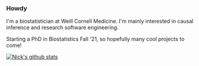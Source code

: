 ### Howdy

I'm a biostatistician at Weill Cornell Medicine. I'm mainly interested in causal inference and research software engineering. 

Starting a PhD in Biostatistics Fall '21, so hopefully many cool projects to come!

<!--
**nt-williams/nt-williams** is a ✨ _special_ ✨ repository because its `README.md` (this file) appears on your GitHub profile.

Here are some ideas to get you started:

- 🔭 I’m currently working on ...
- 🌱 I’m currently learning ...
- 👯 I’m looking to collaborate on ...
- 🤔 I’m looking for help with ...
- 💬 Ask me about ...
- 📫 How to reach me: ...
- 😄 Pronouns: ...
- ⚡ Fun fact: ...
-->

[![Nick's github stats](https://github-readme-stats.vercel.app/api?username=nt-williams&theme=dracula)](https://github.com/anuraghazra/github-readme-stats)
